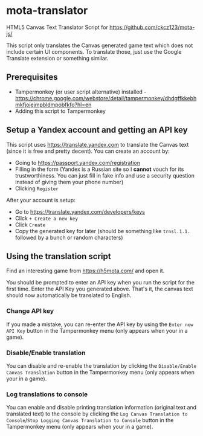 # mota-translator

HTML5 Canvas Text Translator Script for https://github.com/ckcz123/mota-js/

This script only translates the Canvas generated game text which does not include certain UI components. To translate those, just use the Google Translate extension or something similar. 

## Prerequisites

- Tampermonkey (or user script alternative) installed - https://chrome.google.com/webstore/detail/tampermonkey/dhdgffkkebhmkfjojejmpbldmpobfkfo?hl=en 
- Adding this script to Tampermonkey

## Setup a Yandex account and getting an API key

This script uses https://translate.yandex.com to translate the Canvas text (since it is free and pretty decent). You can create an account by:

- Going to https://passport.yandex.com/registration
- Filling in the form (Yandex is a Russian site so I __cannot__ vouch for its trustworthiness. You can just fill in fake info and use a security question instead of giving them your phone number)
- Clicking `Register`

After your account is setup:
- Go to https://translate.yandex.com/developers/keys
- Click `+ Create a new key`
- Click `Create`
- Copy the generated key for later (should be something like `trnsl.1.1.` followed by a bunch or random characters)

## Using the translation script

Find an interesting game from https://h5mota.com/ and open it. 

You should be prompted to enter an API key when you run the script for the first time. Enter the API Key you generated above. That's it, the canvas text should now automatically be translated to English. 

### Change API key

If you made a mistake, you can re-enter the API key by using the `Enter new API Key` button in the Tampermonkey menu (only appears when your in a game).

### Disable/Enable translation

You can disable and re-enable the translation by clicking the `Disable/Enable Canvas Translation` button in the Tampermonkey menu (only appears when your in a game).

### Log translations to console

You can enable and disable printing translation information (original text and translated text) to the console by clicking the `Log Canvas Translation to Console`/`Stop Logging Canvas Translation to Console` button in the Tampermonkey menu (only appears when your in a game).
